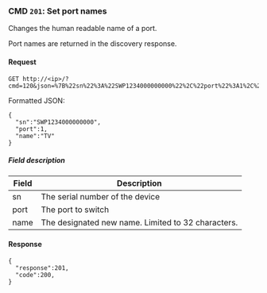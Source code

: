 ### CMD `201`: Set port names

Changes the human readable name of a port.

Port names are returned in the discovery response.

#### Request
```
GET http://<ip>/?cmd=120&json=%7B%22sn%22%3A%22SWP1234000000000%22%2C%22port%22%3A1%2C%22name%22%3A%22TV%22%7D
```

Formatted JSON:
```
{
  "sn":"SWP1234000000000",
  "port":1,
  "name":"TV"
}
```

##### Field description

| Field            | Description                                                |
| ---------------- |------------------------------------------------------------|
| sn               | The serial number of the device |
| port             | The port to switch |
| name             | The designated new name. Limited to 32 characters. |

#### Response

```
{
  "response":201,
  "code":200,
}
```
